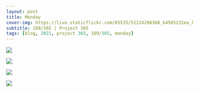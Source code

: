 ```yaml
---
layout: post
title: Monday
cover-img: https://live.staticflickr.com/65535/51124298368_b4505231ea_h.jpg
subtitle: 109/365 | Project 365
tags: [blog, 2021, project 365, 109/365, monday]
---
```

<style>
  .intro-header.big-img {
    background-position:center 
  }
</style>
<p class="post-img-wrap">
  <img src="https://live.staticflickr.com/65535/51124298368_b4505231ea_h.jpg">
</p>
<p class="post-img-wrap">
  <img src="https://live.staticflickr.com/65535/51124136694_3b8f5e2e87_h.jpg">
</p>
<p class="post-img-wrap">
  <img src="https://live.staticflickr.com/65535/51124649706_97498f7643_h.jpg">
</p>
<p class="post-img-wrap">
  <img src="https://live.staticflickr.com/65535/51124649631_288592d227_h.jpg">
</p>
